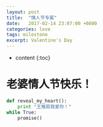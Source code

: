 ```yaml
---
layout: post
title:  "情人节专属"
date:   2017-02-14 23:07:00 +0800
categories: love
tags: milestone
excerpt: Valentine's Day
---
```


* content
{:toc}

# 老婆情人节快乐！

```python
def reveal_my_heart():
    print "王稚茹我爱你！"
while True:
    promise()
```
